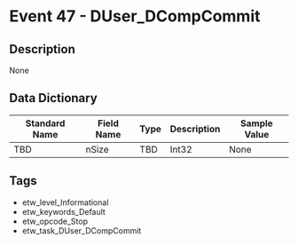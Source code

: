 # Event 47 - DUser_DCompCommit

## Description
None

## Data Dictionary
|Standard Name|Field Name|Type|Description|Sample Value|
|---|---|---|---|---|
|TBD|nSize|TBD|Int32|None|None|

## Tags
* etw_level_Informational
* etw_keywords_Default
* etw_opcode_Stop
* etw_task_DUser_DCompCommit